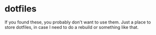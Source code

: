 # dotfiles

If you found these, you probably don't want to use them.
Just a place to store dotfiles, in case I need to do a rebuild or something like that.
